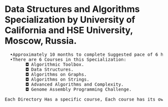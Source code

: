 # Data Structures and Algorithms Specialization by University of California and HSE University, Moscow, Russia.
<pre>
  •Approximately 10 months to complete Suggested pace of 6 hours/week.
  •There are 6 Courses in this Specialization:
        ◘ Algorithmic Toolbox.
        ◘ Data Structures.
        ◘ Algorithms on Graphs.
        ◘ Algorithms on Strings.
        ◘ Advanced Algorithms and Complexity.
        ◘ Genome Assembly Programming Challenge.
  
Each Directory Has a specific course, Each course has its own assignments and problems to be solved.
</pre>
